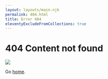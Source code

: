 ```yaml
---
layout: layouts/main.njk
permalink: 404.html
title: Error 404
eleventyExcludeFromCollections: true
---
```

# 404 Content not found

<img src="{{ '/img/error.png' | url }}">

Go <a href="{{ '/' | url }}">home</a>.
